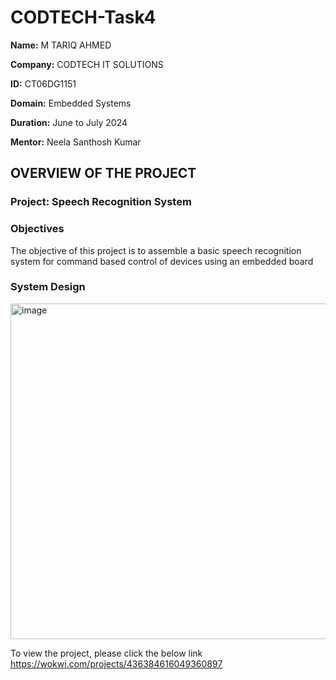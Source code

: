 # CODTECH-Task4
**Name:** M TARIQ AHMED

**Company:** CODTECH IT SOLUTIONS

**ID:** CT06DG1151

**Domain:** Embedded Systems

**Duration:** June to July 2024

**Mentor:** Neela Santhosh Kumar

## OVERVIEW OF THE PROJECT

### Project: Speech Recognition System

### Objectives
The objective of this project is to assemble a basic speech recognition system for command based control of devices using an embedded board

### System Design

<img width="910" height="537" alt="image" src="https://github.com/user-attachments/assets/078fe84e-4a45-423b-9faf-96531a7b5e3d" />

To view the project, please click the below link
https://wokwi.com/projects/436384616049360897
